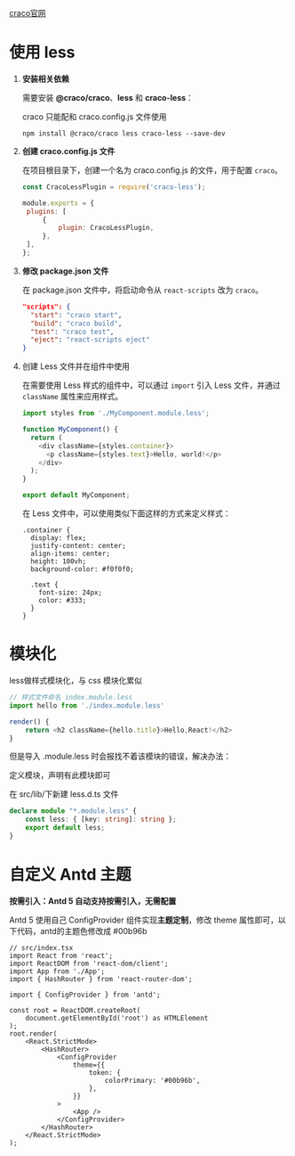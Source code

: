[craco官网](https://craco.js.org/docs/getting-started/)

# 使用 less

1. **安装相关依赖**

   需要安装 **@craco/craco**、**less** 和 **craco-less**：

   craco 只能配和 craco.config.js 文件使用

   ```
   npm install @craco/craco less craco-less --save-dev
   ```

2. **创建 craco.config.js 文件**

   在项目根目录下，创建一个名为 craco.config.js 的文件，用于配置 `craco`。

   ```javascript
   const CracoLessPlugin = require('craco-less');
   
   module.exports = {
   	plugins: [
   		{
   			plugin: CracoLessPlugin,
   		},
   	],
   };
   ```
   
3. **修改 package.json 文件**

   在 package.json 文件中，将启动命令从 `react-scripts` 改为 `craco`。

   ```json
   "scripts": {
     "start": "craco start",
     "build": "craco build",
     "test": "craco test",
     "eject": "react-scripts eject"
   }
   ```

4. 创建 Less 文件并在组件中使用

   在需要使用 Less 样式的组件中，可以通过 `import` 引入 Less 文件，并通过 `className` 属性来应用样式。

   ```javascript
   import styles from './MyComponent.module.less';
   
   function MyComponent() {
     return (
       <div className={styles.container}>
         <p className={styles.text}>Hello, world!</p>
       </div>
     );
   }
   
   export default MyComponent;
   ```

   在 Less 文件中，可以使用类似下面这样的方式来定义样式：

   ```less
   .container {
     display: flex;
     justify-content: center;
     align-items: center;
     height: 100vh;
     background-color: #f0f0f0;
   
     .text {
       font-size: 24px;
       color: #333;
     }
   }
   ```



# 模块化

less做样式模块化，与 css 模块化累似

```javascript
// 样式文件命名 index.module.less
import hello from './index.module.less'

render() {
    return <h2 className={hello.title}>Hello,React!</h2>
}
```

但是导入 .module.less 时会报找不着该模块的错误，解决办法：

定义模块，声明有此模块即可

在 src/lib/下新建 less.d.ts 文件

```typescript
declare module "*.module.less" {
	const less: { [key: string]: string };
	export default less;
}
```





# 自定义 Antd 主题

**按需引入：Antd 5 自动支持按需引入，无需配置**

Antd 5 使用自己 ConfigProvider 组件实现**主题定制**，修改 theme 属性即可，以下代码，antd的主题色修改成 #00b96b

```tsx
// src/index.tsx
import React from 'react';
import ReactDOM from 'react-dom/client';
import App from './App';
import { HashRouter } from 'react-router-dom';

import { ConfigProvider } from 'antd';

const root = ReactDOM.createRoot(
	document.getElementById('root') as HTMLElement
);
root.render(
	<React.StrictMode>
		<HashRouter>
			<ConfigProvider
				theme={{
					token: {
						colorPrimary: '#00b96b',
					},
				}}
			>
				<App />
			</ConfigProvider>
		</HashRouter>
	</React.StrictMode>
);

```



